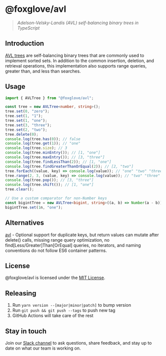 # @foxglove/avl

> _Adelson-Velsky-Landis (AVL) self-balancing binary trees in TypeScript_

## Introduction

[AVL trees](https://en.wikipedia.org/wiki/AVL_tree) are self-balancing binary trees that are commonly used to implement sorted sets. In addition to the common insertion, deletion, and retrieval operations, this implementation also supports range queries, greater than, and less than searches.

## Usage

```Typescript
import { AVLTree } from "@foxglove/avl";

const tree = new AVLTree<number, string>();
tree.set(0, "zero");
tree.set(1, "1");
tree.set(1, "one");
tree.set(3, "three");
tree.set(2, "two");
tree.delete(0);
console.log(tree.has(0)); // false
console.log(tree.get(1)); // "one"
console.log(tree.size); // 3
console.log(tree.minEntry()); // [1, "one"]
console.log(tree.maxEntry()); // [3, "three"]
console.log(tree.findLessThan(2)); // [1, "one"]
console.log(tree.findGreaterThanOrEqual(2)); // [2, "two"]
tree.forEach((value, key) => console.log(value)); // "one" "two" "three"
tree.range(2, 3, (value, key) => console.log(value)); // "two" "three"
console.log(tree.pop()); // [3, "three"]
console.log(tree.shift()); // [1, "one"]
tree.clear();

// Use a custom comparator for non-Number keys
const bigintTree = new AVLTree<bigint, string>((a, b) => Number(a - b));
bigintTree.set(1n, "one");
```

## Alternatives

[avl](https://github.com/w8r/avl) - Optional support for duplicate keys, but return values can mutate after delete() calls, missing range query optimization, no find\[Less/Greater\]Than\[OrEqual\] queries, no iterators, and naming conventions do not follow ES6 container patterns.

## License

@foxglove/avl is licensed under the [MIT License](https://opensource.org/licenses/MIT).

## Releasing

1. Run `yarn version --[major|minor|patch]` to bump version
2. Run `git push && git push --tags` to push new tag
3. GitHub Actions will take care of the rest

## Stay in touch

Join our [Slack channel](https://foxglove.dev/slack) to ask questions, share feedback, and stay up to date on what our team is working on.
